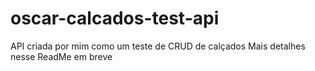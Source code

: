 # oscar-calcados-test-api
API criada por mim como um teste de CRUD de calçados
Mais detalhes nesse ReadMe em breve
